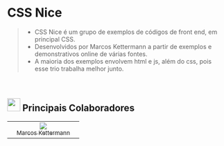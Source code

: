 # CSS Nice
> - CSS Nice é um grupo de exemplos de códigos de front end, em principal CSS.
> - Desenvolvidos por Marcos Kettermann a partir de exemplos e demonstrativos online de várias fontes.
> - A maioria dos exemplos envolvem html e js, além do css, pois esse trio trabalha melhor junto.

<br>

<h2><img src="https://user-images.githubusercontent.com/109902736/216818237-b0bc70b0-cd8f-4f2d-8dc4-2cc45417180d.png" width="30">
 Principais Colaboradores</h2>

<table><tbody><tr>
  <td align="center" width="150"><a href="https://github.com/mkettermann"><img src="https://avatars.githubusercontent.com/u/109902736?s=70&v=4"><br><sub>Marcos Kettermann</sub></a></td>
</tr></tbody></table>
